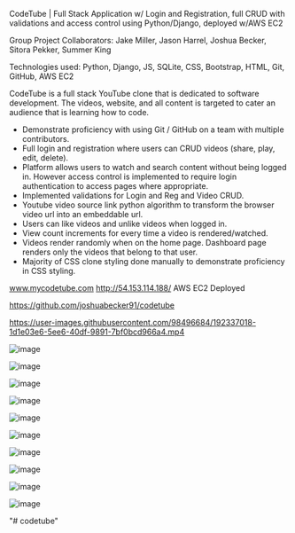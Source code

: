 CodeTube | Full Stack Application w/ Login and Registration, full CRUD with validations and access control using Python/Django, deployed w/AWS EC2

Group Project Collaborators: Jake Miller, Jason Harrel, Joshua Becker, Sitora Pekker, Summer King

Technologies used: Python, Django, JS, SQLite, CSS, Bootstrap, HTML, Git, GitHub, AWS EC2

CodeTube is a full stack YouTube clone that is dedicated to software development. The videos, website, and all content is targeted to cater an audience that is learning how to code.

- Demonstrate proficiency with using Git / GitHub on a team with multiple contributors.
- Full login and registration where users can CRUD videos (share, play, edit, delete).
- Platform allows users to watch and search content without being logged in. However access control is implemented to require login authentication to access pages where appropriate. 
- Implemented validations for Login and Reg and Video CRUD.
- Youtube video source link python algorithm to transform the browser video url into an embeddable url.
- Users can like videos and unlike videos when logged in.
- View count increments for every time a video is rendered/watched.
- Videos render randomly when on the home page. Dashboard page renders only the videos that belong to that user.
- Majority of CSS clone styling done manually to demonstrate proficiency in CSS styling.

www.mycodetube.com
http://54.153.114.188/
AWS EC2 Deployed 

https://github.com/joshuabecker91/codetube


https://user-images.githubusercontent.com/98496684/192337018-1d1e03e6-5ee6-40df-9891-7bf0bcd966a4.mp4

![image](https://user-images.githubusercontent.com/98496684/191837282-214d6ac6-f4b1-45d1-961e-288f99bcd903.png)

![image](https://user-images.githubusercontent.com/98496684/191837362-59bb357c-58f9-44c0-b474-8c547986ce1d.png)

![image](https://user-images.githubusercontent.com/98496684/191838104-a54df0d8-bef6-41e7-ae45-578482f718e7.png)

![image](https://user-images.githubusercontent.com/98496684/191837997-4de3059d-2160-4938-a700-d32f45b043aa.png)

![image](https://user-images.githubusercontent.com/98496684/191837466-3eeb3ccc-2435-494f-9862-b04decf4001e.png)

![image](https://user-images.githubusercontent.com/98496684/191837524-e4c7ad06-a814-484d-b6fd-b72a45ee402e.png)

![image](https://user-images.githubusercontent.com/98496684/191838371-235f8e37-6240-41bf-827c-e6471b985ebe.png)

![image](https://user-images.githubusercontent.com/98496684/191837806-db7a9894-3a8a-4d2e-8a2a-13f53bc11a94.png)

![image](https://user-images.githubusercontent.com/98496684/191837918-237d19a6-02ef-49de-bd26-cd3967a33563.png)

![image](https://user-images.githubusercontent.com/98496684/191837944-0cd740c9-47e7-47e0-964d-92f6cc83f20b.png)

"# codetube" 
